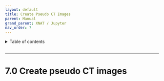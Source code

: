 ```yaml
---
layout: default
title: Create Pseudo CT Images
parent: Manual
grand_parent: XNAT / Jupyter
nav_order: 7
---
```


<details markdown="block">
  <summary>
    Table of contents
  </summary>
  {: .text-delta }
1. TOC
{:toc}
</details>

<br/>

***

# 7.0 Create pseudo CT images
